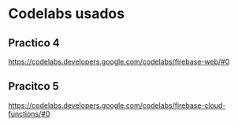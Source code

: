 # Codelabs usados
## Practico 4

https://codelabs.developers.google.com/codelabs/firebase-web/#0

## Pracitco 5
https://codelabs.developers.google.com/codelabs/firebase-cloud-functions/#0
